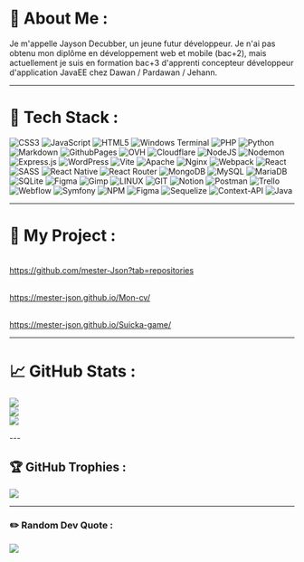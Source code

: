 # :thought_balloon: About Me : 

Je m'appelle Jayson Decubber, un jeune futur développeur. Je n'ai pas obtenu mon diplôme en développement web et mobile (bac+2), 
mais actuellement je suis en formation bac+3 d'apprenti concepteur développeur d'application JavaEE chez Dawan / Pardawan / Jehann.

---                                                                                                                          ---

# :paperclip: Tech Stack :

![CSS3](https://img.shields.io/badge/css3-%231572B6.svg?style=plastic&logo=css3&logoColor=white) ![JavaScript](https://img.shields.io/badge/javascript-%23323330.svg?style=plastic&logo=java&logoColor=%23F7DF1E)
 ![HTML5](https://img.shields.io/badge/html5-%23E34F26.svg?style=plastic&logo=html5&logoColor=white) ![Windows Terminal](https://img.shields.io/badge/Windows%20Terminal-%234D4D4D.svg?style=plastic&logo=windows-terminal&logoColor=white) ![PHP](https://img.shields.io/badge/php-%23777BB4.svg?style=plastic&logo=php&logoColor=white) ![Python](https://img.shields.io/badge/python-3670A0?style=plastic&logo=python&logoColor=ffdd54) ![Markdown](https://img.shields.io/badge/markdown-%23000000.svg?style=plastic&logo=markdown&logoColor=white) ![GithubPages](https://img.shields.io/badge/github%20pages-121013?style=plastic&logo=github&logoColor=white) ![OVH](https://img.shields.io/badge/ovh-%23123F6D.svg?style=plastic&logo=ovh&logoColor=#123F6D) ![Cloudflare](https://img.shields.io/badge/Cloudflare-F38020?style=plastic&logo=Cloudflare&logoColor=white) ![NodeJS](https://img.shields.io/badge/node.js-6DA55F?style=plastic&logo=node.js&logoColor=white) ![Nodemon](https://img.shields.io/badge/NODEMON-%23323330.svg?style=plastic&logo=nodemon&logoColor=%BBDEAD) ![Express.js](https://img.shields.io/badge/express.js-%23404d59.svg?style=plastic&logo=express&logoColor=%2361DAFB) ![WordPress](https://img.shields.io/badge/WordPress-%23117AC9.svg?style=plastic&logo=WordPress&logoColor=white) ![Vite](https://img.shields.io/badge/vite-%23646CFF.svg?style=plastic&logo=vite&logoColor=white) ![Apache](https://img.shields.io/badge/apache-%23D42029.svg?style=plastic&logo=apache&logoColor=white) ![Nginx](https://img.shields.io/badge/nginx-%23009639.svg?style=plastic&logo=nginx&logoColor=white) ![Webpack](https://img.shields.io/badge/webpack-%238DD6F9.svg?style=plastic&logo=webpack&logoColor=black) ![React](https://img.shields.io/badge/react-%2320232a.svg?style=plastic&logo=react&logoColor=%2361DAFB) ![SASS](https://img.shields.io/badge/SASS-hotpink.svg?style=plastic&logo=SASS&logoColor=white) ![React Native](https://img.shields.io/badge/react_native-%2320232a.svg?style=plastic&logo=react&logoColor=%2361DAFB) ![React Router](https://img.shields.io/badge/React_Router-CA4245?style=plastic&logo=react-router&logoColor=white) ![MongoDB](https://img.shields.io/badge/MongoDB-%234ea94b.svg?style=plastic&logo=mongodb&logoColor=white) ![MySQL](https://img.shields.io/badge/mysql-%2300000f.svg?style=plastic&logo=mysql&logoColor=white) ![MariaDB](https://img.shields.io/badge/MariaDB-003545?style=plastic&logo=mariadb&logoColor=white) ![SQLite](https://img.shields.io/badge/sqlite-%2307405e.svg?style=plastic&logo=sqlite&logoColor=white) ![Figma](https://img.shields.io/badge/figma-%23F24E1E.svg?style=plastic&logo=figma&logoColor=white) ![Gimp](https://img.shields.io/badge/Gimp-657D8B?style=plastic&logo=gimp&logoColor=FFFFFF) ![LINUX](https://img.shields.io/badge/Linux-FCC624?style=plastic&logo=linux&logoColor=black) ![GIT](https://img.shields.io/badge/Git-fc6d26?style=plastic&logo=git&logoColor=white) ![Notion](https://img.shields.io/badge/Notion-%23000000.svg?style=plastic&logo=notion&logoColor=white) ![Postman](https://img.shields.io/badge/Postman-FF6C37?style=plastic&logo=postman&logoColor=white) ![Trello](https://img.shields.io/badge/Trello-%23026AA7.svg?style=plastic&logo=Trello&logoColor=white) ![Webflow](https://img.shields.io/badge/Webflow-4353FF?style=plastic&logo=webflow&logoColor=white) ![Symfony](https://img.shields.io/badge/symfony-%23000000.svg?style=plastic&logo=symfony&logoColor=white) ![NPM](https://img.shields.io/badge/NPM-%23CB3837.svg?style=plastic&logo=npm&logoColor=white)  ![Figma](https://img.shields.io/badge/figma-%23F24E1E.svg?style=plastic&logo=figma&logoColor=white) ![Sequelize](https://img.shields.io/badge/Sequelize-52B0E7?style=plastic&logo=Sequelize&logoColor=white) ![Context-API](https://img.shields.io/badge/Context--Api-000000?style=plastic&logo=react)  ![Java](https://img.shields.io/badge/java-%23ED8B00.svg?style=plastic&logo=openjdk&logoColor=white)

---                                                                                                                          ---

# :pushpin: My Project : 

<br> https://github.com/mester-Json?tab=repositories

<br>https://mester-json.github.io/Mon-cv/

<br> https://mester-json.github.io/Suicka-game/

---                                                                                                                          ---


# :chart_with_upwards_trend: GitHub Stats :

![](https://github-readme-stats.vercel.app/api?username=mester-Json&theme=apprentice&hide_border=true&include_all_commits=false&count_private=false)<br/>
![](https://github-readme-streak-stats.herokuapp.com/?user=mester-Json&theme=apprentice&hide_border=true)<br/>
![](https://github-readme-stats.vercel.app/api/top-langs/?username=mester-Json&theme=apprentice&hide_border=true&include_all_commits=false&count_private=false&layout=compact)

<!-- Proudly created with GPRM ( https://gprm.itsvg.in ) -->                                                                                                                    ---

## :trophy: GitHub Trophies :
![](https://github-profile-trophy.vercel.app/?username=mester-Json&theme=transparent&no-frame=true&no-bg=true&margin-w=4)
<br> 

---                                                                                                                          ---

### :pencil2: Random Dev Quote :
![](https://quotes-github-readme.vercel.app/api?type=vetical&theme=dark)

